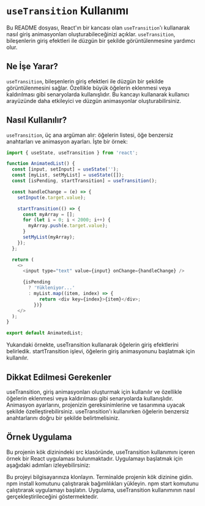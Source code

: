 # `useTransition` Kullanımı

Bu README dosyası, React'ın bir kancası olan `useTransition`'ı kullanarak nasıl giriş animasyonları oluşturabileceğinizi açıklar. `useTransition`, bileşenlerin giriş efektleri ile düzgün bir şekilde görüntülenmesine yardımcı olur.

## Ne İşe Yarar?

`useTransition`, bileşenlerin giriş efektleri ile düzgün bir şekilde görüntülenmesini sağlar. Özellikle büyük öğelerin eklenmesi veya kaldırılması gibi senaryolarda kullanışlıdır. Bu kancayı kullanarak kullanıcı arayüzünde daha etkileyici ve düzgün animasyonlar oluşturabilirsiniz.

## Nasıl Kullanılır?

`useTransition`, üç ana argüman alır: öğelerin listesi, öğe benzersiz anahtarları ve animasyon ayarları. İşte bir örnek:

```javascript
import { useState, useTransition } from 'react';

function AnimatedList() {
  const [input, setInput] = useState('');
  const [myList, setMyList] = useState([]);
  const [isPending, startTransition] = useTransition();

  const handleChange = (e) => {
    setInput(e.target.value);

    startTransition(() => {
      const myArray = [];
      for (let i = 0; i < 2000; i++) {
        myArray.push(e.target.value);
      }
      setMyList(myArray);
    });
  };

  return (
    <>
      <input type="text" value={input} onChange={handleChange} />

      {isPending
        ? 'Yükleniyor...'
        : myList.map((item, index) => {
            return <div key={index}>{item}</div>;
          })}
    </>
  );
}

export default AnimatedList;

```

Yukarıdaki örnekte, useTransition kullanarak öğelerin giriş efektlerini belirledik. startTransition işlevi, öğelerin giriş animasyonunu başlatmak için kullanılır.

## Dikkat Edilmesi Gerekenler

useTransition, giriş animasyonları oluşturmak için kullanılır ve özellikle öğelerin eklenmesi veya kaldırılması gibi senaryolarda kullanışlıdır.
Animasyon ayarlarını, projenizin gereksinimlerine ve tasarımına uyacak şekilde özelleştirebilirsiniz.
useTransition'ı kullanırken öğelerin benzersiz anahtarlarını doğru bir şekilde belirtmelisiniz.


## Örnek Uygulama

Bu projenin kök dizinindeki src klasöründe, useTransition kullanımını içeren örnek bir React uygulaması bulunmaktadır. Uygulamayı başlatmak için aşağıdaki adımları izleyebilirsiniz:

Bu projeyi bilgisayarınıza klonlayın.
Terminalde projenin kök dizinine gidin.
npm install komutunu çalıştırarak bağımlılıkları yükleyin.
npm start komutunu çalıştırarak uygulamayı başlatın.
Uygulama, useTransition kullanımının nasıl gerçekleştirileceğini göstermektedir.